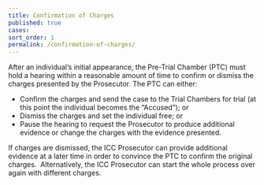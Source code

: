 ```yaml
---
title: Confirmation of Charges
published: true
cases:
sort_order: 1
permalink: /confirmation-of-charges/
---
```



After an individual’s initial appearance, the Pre-Trial Chamber (PTC) must hold a hearing within a reasonable amount of time to confirm or dismiss the charges presented by the Prosecutor. The PTC can either:

* Confirm the charges and send the case to the Trial Chambers for trial (at this point the individual becomes the “Accused”); or
* Dismiss the charges and set the individual free; or
* Pause the hearing to request the Prosecutor to produce additional evidence or change the charges with the evidence presented.

If charges are dismissed, the ICC Prosecutor can provide additional evidence at a later time in order to convince the PTC to confirm the original charges. &nbsp;Alternatively, the ICC Prosecutor can start the whole process over again with different charges.